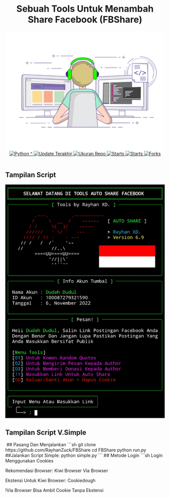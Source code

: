 <h1 align="center"><b>Sebuah Tools Untuk Menambah Share Facebook (FBShare)</b></h1>

<div align="center">
  
  <img src="https://raw.githubusercontent.com/devSouvik/devSouvik/master/gif3.gif" style="display:block; margin:auto;" widht="1000"/>
 </a>
  <a href="https://github.com/RayhanZuck">
    <img alt="Python ^" src="https://img.shields.io/static/v1?label=Code&message=Python&color=brightgreen"/>
  </a>
  <a href="https://github.com/RayhanZuck">
    <img alt="Update Terakhir" src="https://img.shields.io/badge/Update-5 November-orange"/>
  </a>
   <a href="https://github.com/RayhanZuck">
    <img alt="Ukuran Repo" src="https://img.shields.io/badge/Ukuran%20Repository-371.40KB-blue"/>
  </a>
<a href="https://www.facebook.com/RayhanBusiness">
    <img alt="Starts" src="https://img.shields.io/badge/facebook:%20Rayhan%20Business-344E86?style=for-the-badge&logo=facebook&logoColor=white"/>
  </a>
  <a href="https://www.facebook.com/Rayhan.27.Xyz">
    <img alt="Starts" src="https://img.shields.io/badge/facebook:%20Rayhan%2027-344E86?style=for-the-badge&logo=facebook&logoColor=white"/>
  </a>
  <a href="https://github.com/RayhanZuck">
    <img alt="Forks" src="https://img.shields.io/badge/Github:%20RayhanZuck-lightgrey?style=for-the-badge&logo=github&logoColor=white"/>
  </a>
</div>
<br>

## Tampilan Script
<img src="https://raw.githubusercontent.com/RayhanZuck/FBShare/main/tampilan.jpg"> </img></a>
## Tampilan Script V.Simple
<img sec="https://raw.githubusercontent.com/RayhanZuck/FBShare/main/tampilan2.jpg">
## Pasang Dan Menjalankan
```sh
git clone https://github.com/RayhanZuck/FBShare
cd FBShare
python run.py
##Jalankan Script Simple:
python simple.py
```
## Metode Login
```sh
Login Menggunakan Cookies

Rekomendasi Browser:
Kiwi Browser
Via Browser

Ekstensi Untuk Kiwi Browser:
Cookiedough

!Via Browser Bisa Ambil Cookie Tanpa Ekstensi
```
